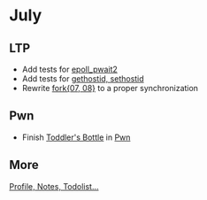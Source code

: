 # July

## LTP

- Add tests for [epoll_pwait2](https://github.com/linux-test-project/ltp/issues/792)
- Add tests for [gethostid, sethostid](https://github.com/linux-test-project/ltp/issues/743)
- Rewrite [fork{07, 08}](https://github.com/linux-test-project/ltp/issues/774) to a proper synchronization

## Pwn

- Finish [Toddler's Bottle](http://pwnable.kr/play.php) in [Pwn](https://github.com/ZiyaoXie/Pwn)

## More

[Profile, Notes, Todolist...](catalog.md)
